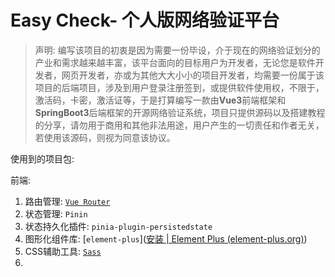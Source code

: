 # Easy Check- 个人版网络验证平台
> 声明: 编写该项目的初衷是因为需要一份毕设，介于现在的网络验证划分的产业和需求越来越丰富，该平台面向的目标用户为开发者，无论您是软件开发者，网页开发者，亦或为其他大大小小的项目开发者，均需要一份属于该项目的后端项目，涉及到用户登录注册签到，或提供软件使用权，不限于，激活码，卡密，激活证等，于是打算编写一款由**Vue3**前端框架和**SpringBoot3**后端框架的开源网络验证系统，项目只提供源码以及搭建教程的分享，请勿用于商用和其他非法用途，用户产生的一切责任和作者无关，若使用该源码，则视为同意该协议。



使用到的项目包:

前端:

1. 路由管理: [`Vue Router`](https://router.vuejs.org/zh/installation.html)
2. 状态管理: `Pinin`
3. 状态持久化插件: `pinia-plugin-persistedstate`
4. 图形化组件库: [`element-plus`]([安装 | Element Plus (element-plus.org)](https://element-plus.org/zh-CN/guide/installation.html))
5. CSS辅助工具: [`Sass`](https://www.sass.hk/)
6. 
